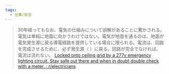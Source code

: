 ```yaml
---
tags:
  - 仕事/安全
---
```

>30年経ってもなお、電気の仕組みについて誤解があることに驚かされる。電気は単純に地面に向かうわけではない。電気が地面を通るのは、地面が電気発生源に戻る導電経路を提供している場合に限られる。電流は、回路を完成させるために、必ず発生源（
 ）に戻る。回路が完全でなければ、電流は流れない。
[Locked onto ceiling grid by a 277v emergency lighting circuit. Stay safe out there and when in doubt double check with a meter. : r/electricians](https://www.reddit.com/r/electricians/comments/1k34v0t/locked_onto_ceiling_grid_by_a_277v_emergency/)

